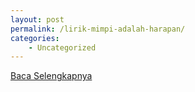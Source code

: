 ```yaml
---
layout: post
permalink: /lirik-mimpi-adalah-harapan/
categories:
    - Uncategorized
---
```


[Baca Selengkapnya](/07)